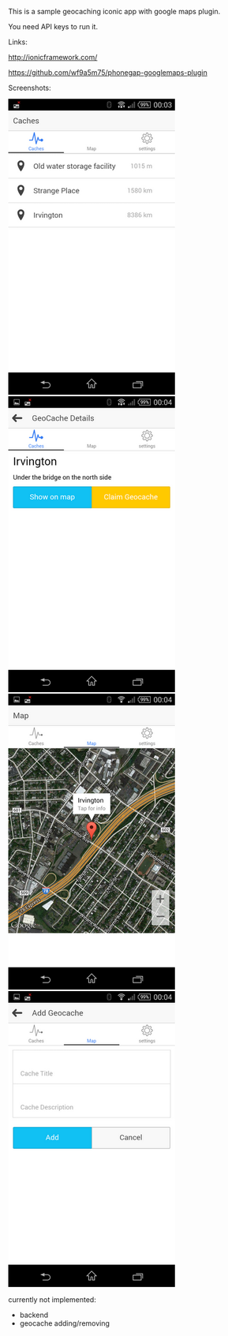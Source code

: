 This is a sample geocaching iconic app with google maps plugin.

You need API keys to run it.

Links:

http://ionicframework.com/

https://github.com/wf9a5m75/phonegap-googlemaps-plugin


Screenshots:

![img](scr_shots/scr1.png)
![img](scr_shots/scr2.png)
![img](scr_shots/scr3.png)
![img](scr_shots/scr4.png)


currently not implemented:

- backend 
- geocache adding/removing
